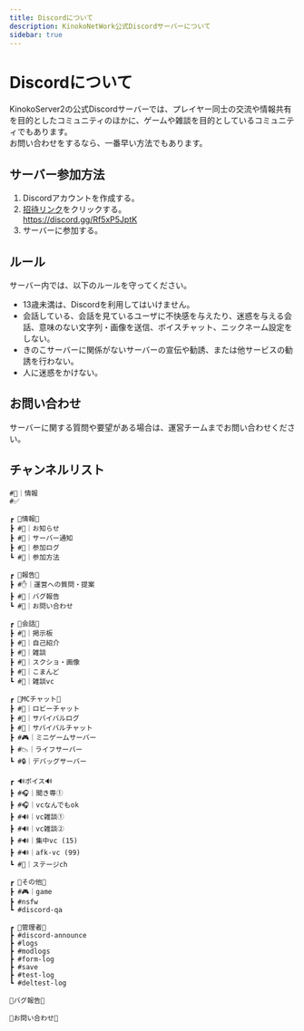 ```yaml
---
title: Discordについて
description: KinokoNetWork公式Discordサーバーについて
sidebar: true
---
```

# Discordについて
KinokoServer2の公式Discordサーバーでは、プレイヤー同士の交流や情報共有を目的としたコミュニティのほかに、ゲームや雑談を目的としているコミュニティでもあります。<br>
お問い合わせをするなら、一番早い方法でもあります。

## サーバー参加方法
1. Discordアカウントを作成する。
2. [招待リンク](https://discord.gg/Rf5xP5JptK)をクリックする。<br>
https://discord.gg/Rf5xP5JptK
3. サーバーに参加する。

## ルール
サーバー内では、以下のルールを守ってください。

- 13歳未満は、Discordを利用してはいけません。
- 会話している、会話を見ているユーザに不快感を与えたり、迷惑を与える会話、意味のない文字列・画像を送信、ボイスチャット、ニックネーム設定をしない。
- きのこサーバーに関係がないサーバーの宣伝や勧誘、または他サービスの勧誘を行わない。
- 人に迷惑をかけない。

## お問い合わせ
サーバーに関する質問や要望がある場合は、運営チームまでお問い合わせください。

## チャンネルリスト
```
#🔰｜情報
#✅

┏ 📮情報📮
┣ #📢｜お知らせ
┣ #📣｜サーバー通知
┣ #🚪｜参加ログ
┗ #🔨｜参加方法

┏ 🚙報告🚙
┣ #✋｜運営への質問・提案
┣ #🐛｜バグ報告
┗ #📮｜お問い合わせ

┏ 💭会話💭
┣ #📌｜掲示板
┣ #👤｜自己紹介
┣ #💭｜雑談
┣ #📸｜スクショ・画像
┣ #🤖｜こまんど
┗ #💭｜雑談vc

┏ 💭MCチャット💭
┣ #💭｜ロビーチャット
┣ #📝｜サバイバルログ
┣ #💭｜サバイバルチャット
┣ #🎮｜ミニゲームサーバー
┣ #📉｜ライフサーバー
┗ #🔒｜デバッグサーバー

┏ 🔊ボイス🔊
┣ #🎧｜聞き専①
┣ #🎧｜vcなんでもok
┣ #🔊｜vc雑談①
┣ #🔊｜vc雑談②
┣ #🔊｜集中vc (15)
┣ #🔊｜afk-vc (99)
┗ #📣｜ステージch

┏ 🔋その他🔋
┣ #🎮｜game
┣ #nsfw
┗ #discord-qa

┏ 👑管理者👑
┣ #discord-announce
┣ #logs
┣ #modlogs
┣ #form-log
┣ #save
┣ #test-log
┗ #deltest-log

🐛バグ報告🐛

📮お問い合わせ📮
```

